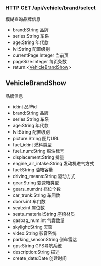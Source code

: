 ### HTTP GET /api/vehicle/brand/select
模糊查询品牌信息
+ brand:String 品牌
+ series:String 车系
+ age:String 年代款
+ lvl:String 配置级别
+ currentPage:Integer 当前页
+ pageSize:Integer 每页条数
+ return:&lt;[VehicleBrandShow](#vehiclebrandshow)&gt;

## VehicleBrandShow
品牌信息
+ id:int 品牌id
+ brand:String 品牌
+ series:String 车系
+ age:String 年代款
+ lvl:String 配置级别
+ picture:String 图片URL
+ fuel_id:int 燃料类型
+ fuel_num:String 燃油标号
+ displacement:String 排量
+ engine_air_intake:String 发动机进气方式
+ fuel:String 油箱容量
+ driving_means:String 驱动方式
+ gear:String 变速箱类型
+ gears_num:int 档位个数
+ car_trunk:String 车厢数
+ doors:int 车门数
+ seats:int 座位数
+ seats_material:String 座椅材质
+ gasbag_num:int 气囊数量
+ skylight:String 天窗
+ video:String 影音系统
+ parking_sensor:String 倒车雷达
+ gps:String GPS导航系统
+ description:String 描述
+ create_date:Date 创建时间
